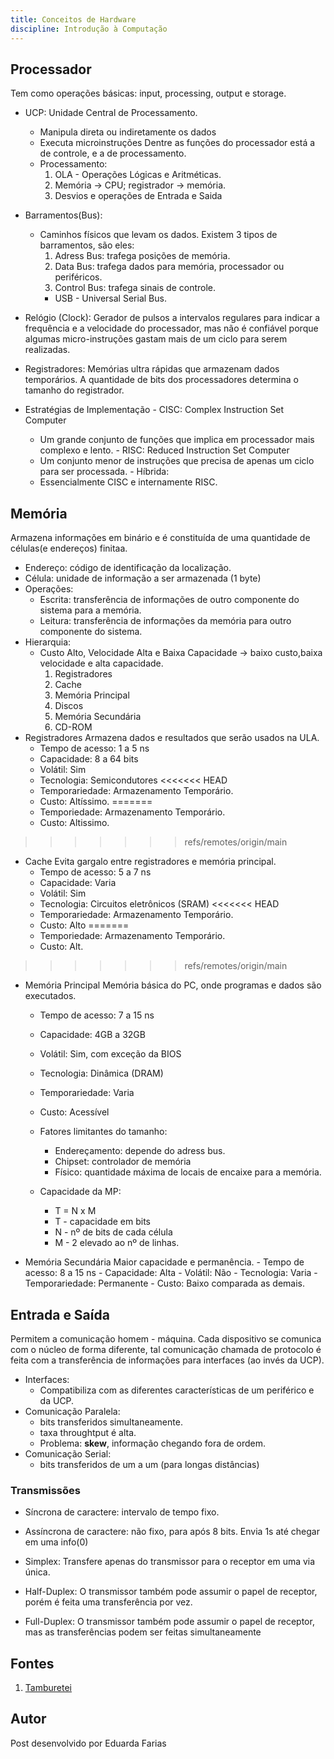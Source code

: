 ```yaml
---
title: Conceitos de Hardware
discipline: Introdução à Computação
---
```

 
## Processador
 Tem como operações básicas: input, processing, output e storage.
  - UCP: Unidade Central de Processamento.
      - Manipula direta ou indiretamente os dados
      - Executa microinstruções
  Dentre as funções do processador está a de controle, e a de processamento.
      - Processamento:
          1. OLA - Operações Lógicas e Aritméticas.
          2. Memória -> CPU; registrador -> memória.
          3. Desvios e operações de Entrada e Saida
  - Barramentos(Bus):
       - Caminhos físicos que levam os dados. Existem 3 tipos de barramentos, são eles:
            1. Adress Bus: trafega posições de memória.
            2. Data Bus: trafega dados para memória, processador ou periféricos.
            3. Control Bus: trafega sinais de controle.
            - USB - Universal Serial Bus.
   - Relógio (Clock):
   Gerador de pulsos a intervalos regulares para indicar a frequência e a velocidade do processador, mas não é 
   confiável porque algumas micro-instruções gastam mais de um ciclo para serem realizadas.
   
   - Registradores:
   Memórias ultra rápidas que armazenam dados temporários. A quantidade de bits dos processadores determina o tamanho do registrador.
   
   - Estratégias de Implementação
    - CISC: Complex Instruction Set Computer
        - Um grande conjunto de funções que implica em processador mais complexo e lento.
    - RISC: Reduced Instruction Set Computer
        - Um conjunto menor de instruções que precisa de apenas um ciclo para ser processada.
    - Híbrida:
        - Essencialmente CISC e internamente RISC.

## Memória
 Armazena informações em binário e é constituída de uma quantidade de células(e endereços) finitaa.
  - Endereço: código de identificação da localização.
  - Célula: unidade de informação a ser armazenada (1 byte)
 - Operações:
    - Escrita: transferência de informações de outro componente do sistema para a memória.
    - Leitura: transferência de informações da memória para outro componente do sistema.
 - Hierarquia:
    - Custo Alto, Velocidade Alta e Baixa Capacidade -> baixo custo,baixa velocidade e alta capacidade.
        1. Registradores
        2. Cache
        3. Memória Principal
        4. Discos
        5. Memória Secundária
        6. CD-ROM
 - Registradores
  Armazena dados e resultados que serão usados na ULA.
    - Tempo de acesso: 1 a 5 ns
    - Capacidade: 8 a 64 bits
    - Volátil: Sim
    - Tecnologia: Semicondutores
<<<<<<< HEAD
    - Temporariedade: Armazenamento Temporário.
    - Custo: Altíssimo.
=======
    - Temporiedade: Armazenamento Temporário.
    - Custo: Altissimo.
>>>>>>> refs/remotes/origin/main
  
  - Cache
  Evita gargalo entre registradores e memória principal.
    - Tempo de acesso: 5 a 7 ns
    - Capacidade: Varia
    - Volátil: Sim
    - Tecnologia: Circuitos eletrônicos (SRAM)
<<<<<<< HEAD
    - Temporariedade: Armazenamento Temporário.
    - Custo: Alto
=======
    - Temporiedade: Armazenamento Temporário.
    - Custo: Alt.
>>>>>>> refs/remotes/origin/main
  
  - Memória Principal
  Memória básica do PC, onde programas e dados são executados.
    - Tempo de acesso: 7 a 15 ns
    - Capacidade: 4GB a 32GB
    - Volátil: Sim, com exceção da BIOS
    - Tecnologia: Dinâmica (DRAM)
    - Temporariedade: Varia
    - Custo: Acessível
    
    - Fatores limitantes do tamanho:
        - Endereçamento: depende do adress bus.
        - Chipset: controlador de memória
        - Físico: quantidade máxima de locais de encaixe para a memória.
     - Capacidade da MP:
          - T = N x M
          - T - capacidade em bits
          - N - nº de bits de cada célula
          - M - 2 elevado ao nº de linhas.
    
   - Memória Secundária
    Maior capacidade e permanência.
    - Tempo de acesso: 8 a 15 ns
    - Capacidade: Alta
    - Volátil: Não
    - Tecnologia: Varia
    - Temporariedade: Permanente
    - Custo: Baixo comparada as demais.
 ## Entrada e Saída
  Permitem a comunicação homem - máquina. Cada dispositivo se comunica com o núcleo de forma diferente, tal comunicação chamada de 
 protocolo é feita com a transferência de informações para interfaces (ao invés da UCP).
  - Interfaces: 
      - Compatibiliza com as diferentes características de um periférico e da UCP.
  - Comunicação Paralela:
      - bits transferidos simultaneamente.
      - taxa throughtput é alta.
      - Problema: **skew**, informação chegando fora de ordem.
  - Comunicação Serial:
      - bits transferidos de um a um (para longas distâncias)
  ### Transmissões
   - Síncrona de caractere: intervalo de tempo fixo.
   - Assíncrona de caractere: não fixo, para após 8 bits. Envia 1s até chegar em uma info(0)
   
   - Simplex:
   Transfere apenas do transmissor para o receptor em uma via única.
   - Half-Duplex: 
   O transmissor também pode assumir o papel de receptor, porém é feita uma transferência por vez.
   - Full-Duplex:
   O transmissor também pode assumir o papel de receptor, mas as transferências podem ser feitas simultaneamente
  
## Fontes 

1. <a href= "https://github.com/OpenDevUFCG/Tamburetei" target="_blank"> Tamburetei </a>

## Autor 

Post desenvolvido por Eduarda Farias